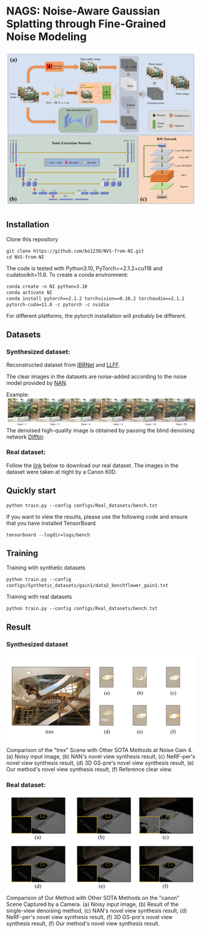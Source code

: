 # NAGS: Noise-Aware Gaussian Splatting through Fine-Grained Noise Modeling
![image](figure/overview.jpg) 
## Installation
Clone this repository
```
git clone https://github.com/bo1230/NVS-from-NI.git 
cd NVS-from-NI
```

The code is tested with Python3.10, PyTorch==2.1.2+cu118 and cudatoolkit=11.8. To create a conda environment:
```
conda create –n NI python=3.10
conda activate NI
conda install pytorch==2.1.2 torchvision==0.16.2 torchaudio==2.1.2 pytorch-cuda=11.8 -c pytorch -c nvidia
```
For different platforms, the pytorch installation will probably be different.

## Datasets

### Synthesized dataset: 
Reconstructed dataset from [IBRNet](https://github.com/googleinterns/IBRNet) and [LLFF](https://github.com/Fyusion/LLFF).

The clear images in the datasets are noise-added according to the noise model provided by [NAN](https://github.com/NaamaPearl/nan).

Example:
![image](figure/noise.jpg) 
The denoised high-quality image is obtained by passing the blind denoising network [Diffbir](https://github.com/XPixelGroup/DiffBIR).

### Real dataset:
Follow the [link](https://pan.quark.cn/s/480dfec7a364) below to download our real dataset. The images in the dataset were taken at night by a Canon 60D.

## Quickly start

```
python train.py --config configs/Real_datasets/bench.txt
```
If you want to view the results, please use the following code and ensure that you have installed TensorBoard

```
tensorboard --logdir=logs/bench
```

## Training
Training with synthetic datasets
```
python train.py --config configs/Synthetic_datasets/gain1/data2_benchflower_gain1.txt
```
Training with real datasets
```
python train.py --config configs/Real_datasets/bench.txt
```

## Result
### Synthesized dataset
![image](figure/trex.jpg)
Comparison of the "trex" Scene with Other SOTA Methods at Noise Gain 4. (a) Noisy input image, (b) NAN's novel view synthesis result, (c) NeRF-per's novel view synthesis result, (d) 3D GS-pre's novel view synthesis result, (e) Our method's novel view synthesis result, (f) Reference clear view.
### Real dataset:
![image](figure/canon.jpg) 
Comparison of Our Method with Other SOTA Methods on the "canon" Scene Captured by a Camera. (a) Noisy input image, (b) Result of the single-view denoising method, (c) NAN's novel view synthesis result, (d) NeRF-per's novel view synthesis result, (f) 3D GS-pre's novel view synthesis result, (f) Our method's novel view synthesis result.

